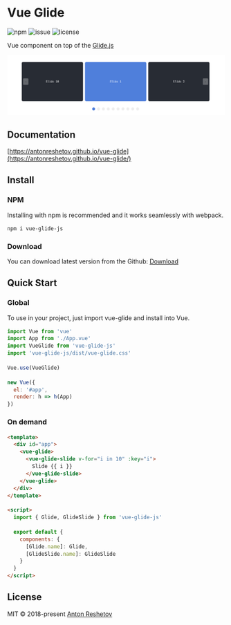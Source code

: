 # Vue Glide

![npm](https://img.shields.io/npm/v/vue-glide-js.svg)
![issue](https://img.shields.io/github/issues/antonreshetov/vue-glide.svg)
![license](https://img.shields.io/github/license/antonreshetov/vue-glide.svg)

Vue component on top of the [Glide.js](https://github.com/glidejs/glide)

<img src="./docs/hero.png">

## Documentation

[https://antonreshetov.github.io/vue-glide](https://antonreshetov.github.io/vue-glide/)

## Install

### NPM

Installing with npm is recommended and it works seamlessly with webpack.

```bash
npm i vue-glide-js
```

### Download

You can download latest version from the Github: [Download](https://github.com/antonreshetov/vue-glide/archive/master.zip)

## Quick Start

### Global

To use in your project, just import vue-glide and install into Vue.

```js
import Vue from 'vue'
import App from './App.vue'
import VueGlide from 'vue-glide-js'
import 'vue-glide-js/dist/vue-glide.css'

Vue.use(VueGlide)

new Vue({
  el: '#app',
  render: h => h(App)
})
```

### On demand

```html
<template>
  <div id="app">
    <vue-glide>
      <vue-glide-slide v-for="i in 10" :key="i">
        Slide {{ i }}
      </vue-glide-slide>
    </vue-glide>
  </div>
</template>

<script>
  import { Glide, GlideSlide } from 'vue-glide-js'

  export default {
    components: {
      [Glide.name]: Glide,
      [GlideSlide.name]: GlideSlide
    }
  }
</script>
```

## License

MIT © 2018-present [Anton Reshetov](http://antonreshetov.com)

